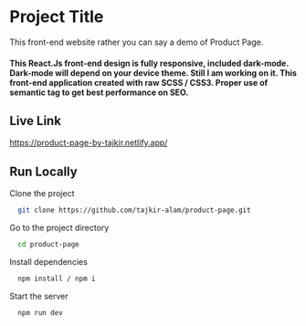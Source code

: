 
# Project Title

This front-end website rather you can say a demo of Product Page. 
#### This React.Js front-end design is fully responsive, included dark-mode. Dark-mode will depend on your device theme. Still I am working on it. This front-end application created with raw SCSS / CSS3. Proper use of semantic tag to get best performance on SEO.


## Live Link

https://product-page-by-tajkir.netlify.app/


## Run Locally

Clone the project

```bash
  git clone https://github.com/tajkir-alam/product-page.git
```

Go to the project directory

```bash
  cd product-page
```

Install dependencies

```bash
  npm install / npm i 
```

Start the server

```bash
  npm run dev
```

